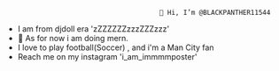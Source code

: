 
                                                  
			                               👋 Hi, I’m @BLACKPANTHER11544


- I am from djdoll era 'zZZZZZZzzzZZZzzz'
- 🌱 As for now i am doing mern. 
- I love to play football(Soccer) , and i'm a Man City fan
- Reach me on my instagram 'i_am_immmmposter'

<!---
BLACKPANTHER11544/BLACKPANTHER11544 is a ✨ special ✨ repository because its `README.md` (this file) appears on your GitHub profile.
You can click the Preview link to take a look at your changes.
--->
